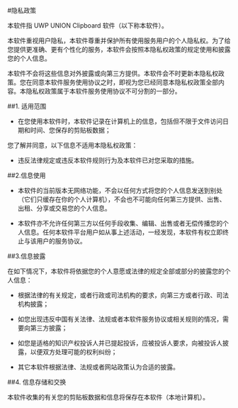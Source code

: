 ﻿#隐私政策

本软件指 UWP UNION Clipboard 软件（以下称本软件）。

本软件重视用户隐私，本软件尊重并保护所有使用服务用户的个人隐私权。为了给您提供更准确、更有个性化的服务，本软件会按照本隐私权政策的规定使用和披露您的个人信息。

本软件不会将这些信息对外披露或向第三方提供。本软件会不时更新本隐私权政策。您在同意本软件服务使用协议之时，即视为您已经同意本隐私权政策全部内容。本隐私权政策属于本软件服务使用协议不可分割的一部分。

##1. 适用范围

- 在您使用本软件时，本软件记录在计算机上的信息，包括但不限于文件访问日期和时间、您保存的剪贴板数据；

您了解并同意，以下信息不适用本隐私权政策：

 - 违反法律规定或违反本软件规则行为及本软件已对您采取的措施。

##2.信息使用

-  本软件的当前版本无网络功能，不会以任何方式将您的个人信息发送到别处（它们只缓存在你的个人计算机），不会也不可能向任何第三方提供、出售、出租、分享或交易您的个人信息。

- 本软件亦不允许任何第三方以任何手段收集、编辑、出售或者无偿传播您的个人信息。任何本软件平台用户如从事上述活动，一经发现，本软件有权立即终止与该用户的服务协议。


##3.信息披露

在如下情况下，本软件将依据您的个人意愿或法律的规定全部或部分的披露您的个人信息：


-  根据法律的有关规定，或者行政或司法机构的要求，向第三方或者行政、司法机构披露；

-  如您出现违反中国有关法律、法规或者本软件服务协议或相关规则的情况，需要向第三方披露；  

-  如您是适格的知识产权投诉人并已提起投诉，应被投诉人要求，向被投诉人披露，以便双方处理可能的权利纠纷；

-  其它本软件根据法律、法规或者网站政策认为合适的披露。 

 
##4. 信息存储和交换  

本软件收集的有关您的剪贴板数据和信息将保存在本软件（本地计算机）。